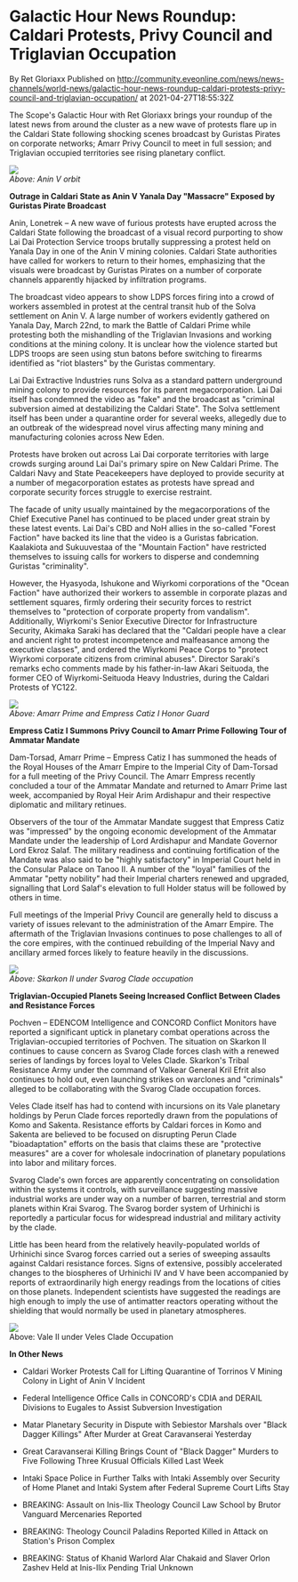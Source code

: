 # Galactic Hour News Roundup: Caldari Protests, Privy Council and Triglavian Occupation
By Ret Gloriaxx
Published on http://community.eveonline.com/news/news-channels/world-news/galactic-hour-news-roundup-caldari-protests-privy-council-and-triglavian-occupation/ at 2021-04-27T18:55:32Z

The Scope's Galactic Hour with Ret Gloriaxx brings your roundup of the latest news from around the cluster as a new wave of protests flare up in the Caldari State following shocking scenes broadcast by Guristas Pirates on corporate networks; Amarr Privy Council to meet in full session; and Triglavian occupied territories see rising planetary conflict.

![](https://web.ccpgamescdn.com/fiction/eveonline/worldnews/images/anin_v_orbit.png)  
_Above: Anin V orbit_

**Outrage in Caldari State as Anin V Yanala Day "Massacre" Exposed by Guristas Pirate Broadcast**

Anin, Lonetrek – A new wave of furious protests have erupted across the Caldari State following the broadcast of a visual record purporting to show Lai Dai Protection Service troops brutally suppressing a protest held on Yanala Day in one of the Anin V mining colonies. Caldari State authorities have called for workers to return to their homes, emphasizing that the visuals were broadcast by Guristas Pirates on a number of corporate channels apparently hijacked by infiltration programs.

The broadcast video appears to show LDPS forces firing into a crowd of workers assembled in protest at the central transit hub of the Solva settlement on Anin V. A large number of workers evidently gathered on Yanala Day, March 22nd, to mark the Battle of Caldari Prime while protesting both the mishandling of the Triglavian Invasions and working conditions at the mining colony. It is unclear how the violence started but LDPS troops are seen using stun batons before switching to firearms identified as "riot blasters" by the Guristas commentary.

Lai Dai Extractive Industries runs Solva as a standard pattern underground mining colony to provide resources for its parent megacorporation. Lai Dai itself has condemned the video as "fake" and the broadcast as "criminal subversion aimed at destabilizing the Caldari State". The Solva settlement itself has been under a quarantine order for several weeks, allegedly due to an outbreak of the widespread novel virus affecting many mining and manufacturing colonies across New Eden.

Protests have broken out across Lai Dai corporate territories with large crowds surging around Lai Dai's primary spire on New Caldari Prime. The Caldari Navy and State Peacekeepers have deployed to provide security at a number of megacorporation estates as protests have spread and corporate security forces struggle to exercise restraint.

The facade of unity usually maintained by the megacorporations of the Chief Executive Panel has continued to be placed under great strain by these latest events. Lai Dai's CBD and NoH allies in the so-called "Forest Faction" have backed its line that the video is a Guristas fabrication. Kaalakiota and Sukuuvestaa of the "Mountain Faction" have restricted themselves to issuing calls for workers to disperse and condemning Guristas "criminality".

However, the Hyasyoda, Ishukone and Wiyrkomi corporations of the "Ocean Faction" have authorized their workers to assemble in corporate plazas and settlement squares, firmly ordering their security forces to restrict themselves to "protection of corporate property from vandalism". Additionally, Wiyrkomi's Senior Executive Director for Infrastructure Security, Akimaka Saraki has declared that the "Caldari people have a clear and ancient right to protest incompetence and malfeasance among the executive classes", and ordered the Wiyrkomi Peace Corps to "protect Wiyrkomi corporate citizens from criminal abuses". Director Saraki's remarks echo comments made by his father-in-law Akari Seituoda, the former CEO of Wiyrkomi-Seituoda Heavy Industries, during the Caldari Protests of YC122.

![](https://web.ccpgamescdn.com/fiction/eveonline/worldnews/images/amarr_prime_honor_guard.png)  
_Above: Amarr Prime and Empress Catiz I Honor Guard_

**Empress Catiz I Summons Privy Council to Amarr Prime Following Tour of Ammatar Mandate**

Dam-Torsad, Amarr Prime – Empress Catiz I has summoned the heads of the Royal Houses of the Amarr Empire to the Imperial City of Dam-Torsad for a full meeting of the Privy Council. The Amarr Empress recently concluded a tour of the Ammatar Mandate and returned to Amarr Prime last week, accompanied by Royal Heir Arim Ardishapur and their respective diplomatic and military retinues.

Observers of the tour of the Ammatar Mandate suggest that Empress Catiz was "impressed" by the ongoing economic development of the Ammatar Mandate under the leadership of Lord Ardishapur and Mandate Governor Lord Ekroz Salaf. The military readiness and continuing fortification of the Mandate was also said to be "highly satisfactory" in Imperial Court held in the Consular Palace on Tanoo II. A number of the "loyal" families of the Ammatar "petty nobility" had their Imperial charters renewed and upgraded, signalling that Lord Salaf's elevation to full Holder status will be followed by others in time.

Full meetings of the Imperial Privy Council are generally held to discuss a variety of issues relevant to the administration of the Amarr Empire. The aftermath of the Triglavian Invasions continues to pose challenges to all of the core empires, with the continued rebuilding of the Imperial Navy and ancillary armed forces likely to feature heavily in the discussions.

![](https://web.ccpgamescdn.com/fiction/eveonline/worldnews/images/triglavians_skarkon_ii.png)  
_Above: Skarkon II under Svarog Clade occupation_

**Triglavian-Occupied Planets Seeing Increased Conflict Between Clades and Resistance Forces**

Pochven – EDENCOM Intelligence and CONCORD Conflict Monitors have reported a significant uptick in planetary combat operations across the Triglavian-occupied territories of Pochven. The situation on Skarkon II continues to cause concern as Svarog Clade forces clash with a renewed series of landings by forces loyal to Veles Clade. Skarkon's Tribal Resistance Army under the command of Valkear General Kril Efrit also continues to hold out, even launching strikes on warclones and "criminals" alleged to be collaborating with the Svarog Clade occupation forces.

Veles Clade itself has had to contend with incursions on its Vale planetary holdings by Perun Clade forces reportedly drawn from the populations of Komo and Sakenta. Resistance efforts by Caldari forces in Komo and Sakenta are believed to be focused on disrupting Perun Clade "bioadaptation" efforts on the basis that claims these are "protective measures" are a cover for wholesale indocrination of planetary populations into labor and military forces.

Svarog Clade's own forces are apparently concentrating on consolidation within the systems it controls, with surveillance suggesting massive industrial works are under way on a number of barren, terrestrial and storm planets within Krai Svarog. The Svarog border system of Urhinichi is reportedly a particular focus for widespread industrial and military activity by the clade.

Little has been heard from the relatively heavily-populated worlds of Urhinichi since Svarog forces carried out a series of sweeping assaults against Caldari resistance forces. Signs of extensive, possibly accelerated changes to the biospheres of Urhinichi IV and V have been accompanied by reports of extraordinarily high energy readings from the locations of cities on those planets. Independent scientists have suggested the readings are high enough to imply the use of antimatter reactors operating without the shielding that would normally be used in planetary atmospheres.

![](https://web.ccpgamescdn.com/fiction/eveonline/worldnews/images/vale_ii_in_shadow.png)  
 Above: Vale II under Veles Clade Occupation

**In Other News**

- Caldari Worker Protests Call for Lifting Quarantine of Torrinos V Mining Colony in Light of Anin V Incident

- Federal Intelligence Office Calls in CONCORD's CDIA and DERAIL Divisions to Eugales to Assist Subversion Investigation

- Matar Planetary Security in Dispute with Sebiestor Marshals over "Black Dagger Killings" After Murder at Great Caravanserai Yesterday

- Great Caravanserai Killing Brings Count of "Black Dagger" Murders to Five Following Three Krusual Officials Killed Last Week

- Intaki Space Police in Further Talks with Intaki Assembly over Security of Home Planet and Intaki System after Federal Supreme Court Lifts Stay

- BREAKING: Assault on Inis-Ilix Theology Council Law School by Brutor Vanguard Mercenaries Reported

- BREAKING: Theology Council Paladins Reported Killed in Attack on Station's Prison Complex

- BREAKING: Status of Khanid Warlord Alar Chakaid and Slaver Orlon Zashev Held at Inis-Ilix Pending Trial Unknown

&nbsp;

